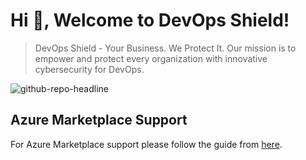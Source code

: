 # Hi 👋, Welcome to DevOps Shield!

> DevOps Shield - Your Business. We Protect It. Our mission is to empower and protect every organization with innovative cybersecurity for DevOps.

![github-repo-headline](https://user-images.githubusercontent.com/10718943/206182817-8e0ad5e7-cd76-4918-801a-c41a06c254ad.png)

## Azure Marketplace Support

For Azure Marketplace support please follow the guide from [here](https://github.com/devopsshield/devops-shield/tree/main/support/azure-marketplace).